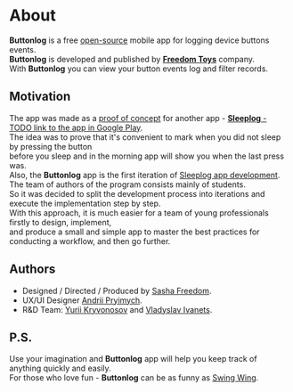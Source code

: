 # About
**Buttonlog** is a free [open-source](https://github.com/sahlet-official/buttonlog) mobile app for logging device buttons events.<br>
**Buttonlog** is developed and published by [**Freedom Toys**](https://www.linkedin.com/company/freedom-toys/) company.<br>
With **Buttonlog** you can view your button events log and filter records.<br>

## Motivation
The app was made as a [proof of concept](https://en.wikipedia.org/wiki/Proof_of_concept) for another app - [**Sleeplog** - TODO link to the app in Google Play](https://github.com/sahlet-official/sleeplog).<br>
The idea was to prove that it's convenient to mark when you did not sleep by pressing the button<br>
before you sleep and in the morning app will show you when the last press was.<br>
Also, the **Buttonlog** app is the first iteration of [Sleeplog app development](https://github.com/sahlet-official/sleeplog).<br>
The team of authors of the program consists mainly of students.<br>
So it was decided to split the development process into iterations and execute the implementation step by step.<br>
With this approach, it is much easier for a team of young professionals firstly to design, implement,<br>
and produce a small and simple app to master the best practices for conducting a workflow, and then go further.<br>

## Authors
- Designed / Directed / Produced by [Sasha Freedom](https://www.linkedin.com/in/sasha-freedom/).<br>
- UX/UI Designer [Andrii Pryimych](https://github.com/naila135).<br>
- R&D Team: [Yurii Kryvonosov](https://github.com/Yura-0) and [Vladyslav Ivanets](https://github.com/Ivanec2003).<br>

## P.S.
Use your imagination and **Buttonlog** app will help you keep track of anything quickly and easily.<br>
For those who love fun - **Buttonlog** can be as funny as [Swing Wing](https://youtu.be/isoLZ0Y6d3A).<br>
